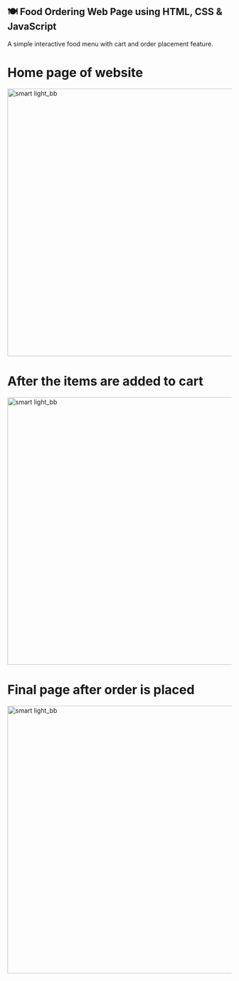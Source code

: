 ## 🍽️ Food Ordering Web Page using HTML, CSS & JavaScript
A simple interactive food menu with cart and order placement feature.

# Home page of website

<img src="https://github.com/user-attachments/assets/4ddfc9fb-53d0-42dc-bb16-a29938003051" alt="smart light_bb" width="600">


# After the items are added to cart

<img src="https://github.com/user-attachments/assets/9ab81e5d-55c7-48ae-bd1f-c366a2bfcf76" alt="smart light_bb" width="600">

# Final page after order is placed

<img src="https://github.com/user-attachments/assets/cf623648-d862-40ed-b073-d7f4ab2f96db" alt="smart light_bb" width="600">
